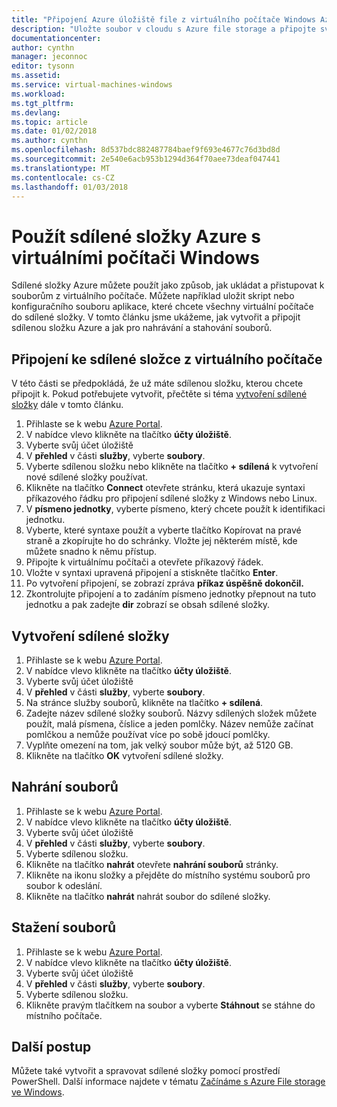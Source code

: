 ```yaml
---
title: "Připojení Azure úložiště file z virtuálního počítače Windows Azure | Microsoft Docs"
description: "Uložte soubor v cloudu s Azure file storage a připojte svou cloudovou sdílenou z Azure virtuálního počítače (VM)."
documentationcenter: 
author: cynthn
manager: jeconnoc
editor: tysonn
ms.assetid: 
ms.service: virtual-machines-windows
ms.workload: 
ms.tgt_pltfrm: 
ms.devlang: 
ms.topic: article
ms.date: 01/02/2018
ms.author: cynthn
ms.openlocfilehash: 8d537bdc882487784baef9f693e4677c76d3bd8d
ms.sourcegitcommit: 2e540e6acb953b1294d364f70aee73deaf047441
ms.translationtype: MT
ms.contentlocale: cs-CZ
ms.lasthandoff: 01/03/2018
---
```

# <a name="use-azure-file-shares-with-windows-vms"></a>Použít sdílené složky Azure s virtuálními počítači Windows 

Sdílené složky Azure můžete použít jako způsob, jak ukládat a přistupovat k souborům z virtuálního počítače. Můžete například uložit skript nebo konfiguračního souboru aplikace, které chcete všechny virtuální počítače do sdílené složky. V tomto článku jsme ukážeme, jak vytvořit a připojit sdílenou složku Azure a jak pro nahrávání a stahování souborů.

## <a name="connect-to-a-file-share-from-a-vm"></a>Připojení ke sdílené složce z virtuálního počítače

V této části se předpokládá, že už máte sdílenou složku, kterou chcete připojit k. Pokud potřebujete vytvořit, přečtěte si téma [vytvoření sdílené složky](#create-a-file-share) dále v tomto článku.

1. Přihlaste se k webu [Azure Portal](https://portal.azure.com).
2. V nabídce vlevo klikněte na tlačítko **účty úložiště**.
3. Vyberte svůj účet úložiště
4. V **přehled** v části **služby**, vyberte **soubory**.
5. Vyberte sdílenou složku nebo klikněte na tlačítko **+ sdílená** k vytvoření nové sdílené složky používat.
6. Klikněte na tlačítko **Connect** otevřete stránku, která ukazuje syntaxi příkazového řádku pro připojení sdílené složky z Windows nebo Linux.
7. V **písmeno jednotky**, vyberte písmeno, který chcete použít k identifikaci jednotku.
8. Vyberte, které syntaxe použít a vyberte tlačítko Kopírovat na pravé straně a zkopírujte ho do schránky. Vložte jej některém místě, kde můžete snadno k němu přístup. 
8. Připojte k virtuálnímu počítači a otevřete příkazový řádek.
9. Vložte v syntaxi upravená připojení a stiskněte tlačítko **Enter**.
10. Po vytvoření připojení, se zobrazí zpráva **příkaz úspěšně dokončil.**
11. Zkontrolujte připojení a to zadáním písmeno jednotky přepnout na tuto jednotku a pak zadejte **dir** zobrazí se obsah sdílené složky.



## <a name="create-a-file-share"></a>Vytvoření sdílené složky 
1. Přihlaste se k webu [Azure Portal](https://portal.azure.com).
2. V nabídce vlevo klikněte na tlačítko **účty úložiště**.
3. Vyberte svůj účet úložiště
4. V **přehled** v části **služby**, vyberte **soubory**.
5. Na stránce služby souborů, klikněte na tlačítko **+ sdílená**.
6. Zadejte název sdílené složky souborů. Názvy sdílených složek můžete použít, malá písmena, číslice a jeden pomlčky. Název nemůže začínat pomlčkou a nemůže používat více po sobě jdoucí pomlčky. 
7. Vyplňte omezení na tom, jak velký soubor může být, až 5120 GB.
8. Klikněte na tlačítko **OK** vytvoření sdílené složky.
   
## <a name="upload-files"></a>Nahrání souborů
1. Přihlaste se k webu [Azure Portal](https://portal.azure.com).
2. V nabídce vlevo klikněte na tlačítko **účty úložiště**.
3. Vyberte svůj účet úložiště
4. V **přehled** v části **služby**, vyberte **soubory**.
5. Vyberte sdílenou složku.
6. Klikněte na tlačítko **nahrát** otevřete **nahrání souborů** stránky.
7. Klikněte na ikonu složky a přejděte do místního systému souborů pro soubor k odeslání.   
8. Klikněte na tlačítko **nahrát** nahrát soubor do sdílené složky.

## <a name="download-files"></a>Stažení souborů
1. Přihlaste se k webu [Azure Portal](https://portal.azure.com).
2. V nabídce vlevo klikněte na tlačítko **účty úložiště**.
3. Vyberte svůj účet úložiště
4. V **přehled** v části **služby**, vyberte **soubory**.
5. Vyberte sdílenou složku.
6. Klikněte pravým tlačítkem na soubor a vyberte **Stáhnout** se stáhne do místního počítače.
   

## <a name="next-steps"></a>Další postup

Můžete také vytvořit a spravovat sdílené složky pomocí prostředí PowerShell. Další informace najdete v tématu [Začínáme s Azure File storage ve Windows](../../storage/files/storage-dotnet-how-to-use-files.md).
